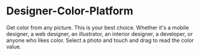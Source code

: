 # Designer-Color-Platform
Get color from any picture.  This is your best choice. Whether it's a mobile designer, a web designer, an illustrator, an interior designer, a developer, or anyone who likes color.  Select a photo and touch and drag to read the color value.
